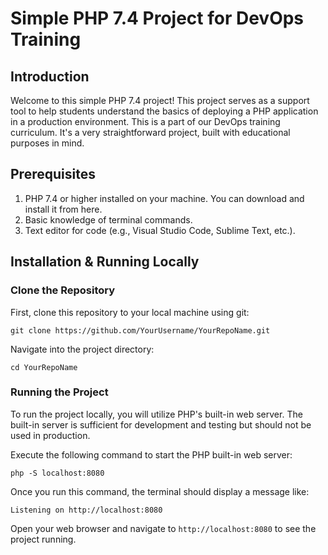 # Simple PHP 7.4 Project for DevOps Training
## Introduction
Welcome to this simple PHP 7.4 project! This project serves as a support tool to help students understand the basics of deploying a PHP application in a production environment. This is a part of our DevOps training curriculum. It's a very straightforward project, built with educational purposes in mind.

## Prerequisites
1. PHP 7.4 or higher installed on your machine. You can download and install it from here.
2. Basic knowledge of terminal commands.
3. Text editor for code (e.g., Visual Studio Code, Sublime Text, etc.).
## Installation & Running Locally
### Clone the Repository
First, clone this repository to your local machine using git:

```
git clone https://github.com/YourUsername/YourRepoName.git
```
Navigate into the project directory:

```
cd YourRepoName
````

### Running the Project
To run the project locally, you will utilize PHP's built-in web server. The built-in server is sufficient for development and testing but should not be used in production.

Execute the following command to start the PHP built-in web server:

```
php -S localhost:8080
```
Once you run this command, the terminal should display a message like:

```
Listening on http://localhost:8080
```
Open your web browser and navigate to `http://localhost:8080` to see the project running.

